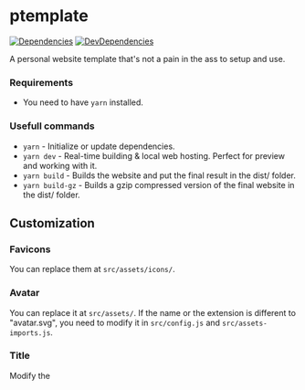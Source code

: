 # ptemplate
[![Dependencies](https://david-dm.org/nethruster/ptemplate.svg)](https://david-dm.org/nethruster/ptemplate) [![DevDependencies](https://david-dm.org/nethruster/ptemplate/dev-status.svg)](https://david-dm.org/nethruster/ptemplate?type=dev)

A personal website template that's not a pain in the ass to setup and use.

### Requirements
- You need to have `yarn` installed.

### Usefull commands
- `yarn` - Initialize or update dependencies.
- `yarn dev` - Real-time building & local web hosting. Perfect for preview and working with it.
- `yarn build` - Builds the website and put the final result in the dist/ folder.
- `yarn build-gz` - Builds a gzip compressed version of the final website in the dist/ folder.


## Customization
### Favicons
You can replace them at `src/assets/icons/`.

### Avatar
You can replace it at `src/assets/`. If the name or the extension is different to "avatar.svg", you need to modify it in `src/config.js` and `src/assets-imports.js`.

### Title
Modify the <title> tag in `src/index.html`.

### A lot of visual components (description, work content, contact icons...)
Modify the `src/config.js`. You can add, remove or modify its contents.

### ReCATPCHA public key
Modify it in `src/config.js`.

### Translations
Modify them in the `src/assets/lang/` folder. The `lang.json` file is the default.

### Add icons
Add their paths with their IDs in the `src/assets/icons.svg` file.

